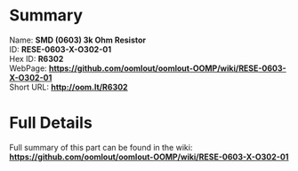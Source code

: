 
Summary
=================
  
Name: __SMD (0603) 3k Ohm Resistor__    
ID: __RESE-0603-X-O302-01__   
Hex ID: __R6302__   
WebPage: __https://github.com/oomlout/oomlout-OOMP/wiki/RESE-0603-X-O302-01__   
Short URL: __http://oom.lt/R6302__   

Full Details
==========================
Full summary of this part can be found in the wiki:   
__https://github.com/oomlout/oomlout-OOMP/wiki/RESE-0603-X-O302-01__    

